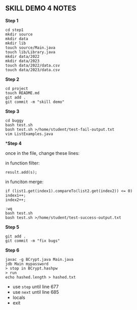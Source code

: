 ## SKILL DEMO 4 NOTES

**Step 1**

```
cd step1
mkdir source
mkdir data
mkdir lib
touch source/Main.java
touch lib/Library.java
mkdir data/2022
mkdir data/2023
touch data/2022/data.csv
touch data/2023/data.csv
```

**Step 2**

```
cd project
touch README.md
git add . 
git commit -m "skill demo"
```

**Step 3**

```
cd buggy
bash test.sh
bash test.sh >/home/student/test-fail-output.txt
vim ListExamples.java
```

***Step 4**

once in the file, change these lines:

in function filter:

```
result.add(s);
```

in funciton merge:

```
if (list1.get(index1).compareTo(list2.get(index2)) <= 0) 
index1++;
index2++;
```

```
:wq 
bash test.sh
bash test.sh >/home/student/test-success-output.txt
```

**Step 5**

```
git add .
git commit -m "fix bugs"
```

**Step 6**

```
javac -g BCrypt.java Main.java
jdb Main mypassword
> stop in BCrypt.hashpw
> run
echo hashed.length > hashed.txt
```

- use `step` until line 677
- use `next` until line 685
- locals
- exit